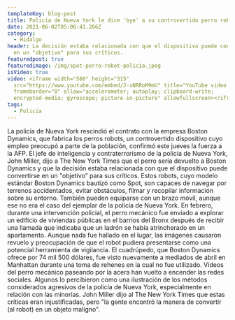 ```yaml
---
templateKey: blog-post
title: Policía de Nueva York le dice 'bye' a su controvertido perro robot
date: 2021-06-02T05:06:41.266Z
category:
  - Hidalgo
header: La decisión estaba relacionada con que el dispositivo puede convertirse
  en un "objetivo" para sus críticos.
featuredpost: true
featuredimage: /img/spot-perro-robot-policia.jpeg
isVideo: true
video: <iframe width="560" height="315"
  src="https://www.youtube.com/embed/J-xNRRoM9mU" title="YouTube video player"
  frameborder="0" allow="accelerometer; autoplay; clipboard-write;
  encrypted-media; gyroscope; picture-in-picture" allowfullscreen></iframe>
tags:
  - Policia
---
```

La policía de Nueva York rescindió el contrato con la empresa Boston Dynamics, que fabrica los perros robots, un controvertido dispositivo cuyo empleo preocupó a parte de la población, confirmó este jueves la fuerza a la AFP.
El jefe de inteligencia y contraterrorismo de la policía de Nueva York, John Miller, dijo a The New York Times que el perro sería devuelto a Boston Dynamics y que la decisión estaba relacionada con que el dispositivo puede convertirse en un "objetivo" para sus críticos.
Estos robots, cuyo modelo estándar Boston Dynamics bautizó como Spot, son capaces de navegar por terrenos accidentados, evitar obstáculos, filmar y recopilar información sobre su entorno.
También pueden equiparse con un brazo móvil, aunque ese no era el caso del ejemplar de la policía de Nueva York.
En febrero, durante una intervención policial, el perro mecánico fue enviado a explorar un edificio de viviendas públicas en el barrios del Bronx después de recibir una llamada que indicaba que un ladrón se había atrincherado en un apartamento.
Aunque nada fue hallado en el lugar, las imágenes causaron revuelo y preocupación de que el robot pudiera presentarse como una potencial herramienta de vigilancia.
El cuadrúpedo, que Boston Dynamics ofrece por 74 mil 500 dólares, fue visto nuevamente a mediados de abril en Manhattan durante una toma de rehenes en la cual no fue utilizado.
Videos del perro mecánico paseando por la acera han vuelto a encender las redes sociales.
Algunos lo percibieron como una ilustración de los métodos considerados agresivos de la policía de Nueva York, especialmente en relación con las minorías.
John Miller dijo al The New York Times que estas críticas eran injustificadas, pero "la gente encontró la manera de convertir (al robot) en un objeto maligno".